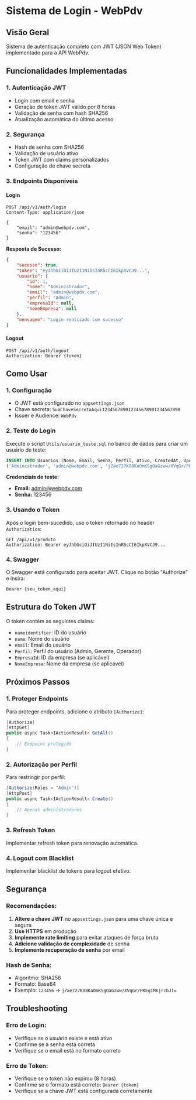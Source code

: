 # Sistema de Login - WebPdv

## Visão Geral
Sistema de autenticação completo com JWT (JSON Web Token) implementado para a API WebPdv.

## Funcionalidades Implementadas

### 1. **Autenticação JWT**
- Login com email e senha
- Geração de token JWT válido por 8 horas
- Validação de senha com hash SHA256
- Atualização automática do último acesso

### 2. **Segurança**
- Hash de senha com SHA256
- Validação de usuário ativo
- Token JWT com claims personalizados
- Configuração de chave secreta

### 3. **Endpoints Disponíveis**

#### Login
```http
POST /api/v1/auth/login
Content-Type: application/json

{
    "email": "admin@webpdv.com",
    "senha": "123456"
}
```

**Resposta de Sucesso:**
```json
{
    "sucesso": true,
    "token": "eyJhbGciOiJIUzI1NiIsInR5cCI6IkpXVCJ9...",
    "usuario": {
        "id": 1,
        "nome": "Administrador",
        "email": "admin@webpdv.com",
        "perfil": "Admin",
        "empresaId": null,
        "nomeEmpresa": null
    },
    "mensagem": "Login realizado com sucesso"
}
```

#### Logout
```http
POST /api/v1/auth/logout
Authorization: Bearer {token}
```

## Como Usar

### 1. **Configuração**
- O JWT está configurado no `appsettings.json`
- Chave secreta: `SuaChaveSecretaAqui123456789012345678901234567890`
- Issuer e Audience: `WebPdv`

### 2. **Teste do Login**
Execute o script `Utils/usuario_teste.sql` no banco de dados para criar um usuário de teste:

```sql
INSERT INTO Usuarios (Nome, Email, Senha, Perfil, Ativo, CreatedAt, UpdatedAt) VALUES 
('Administrador', 'admin@webpdv.com', 'jZae727K08KaOmKSgOaGzww/XVqGr/PKEgIMkjrcbJI=', 'Admin', 1, NOW(), NOW());
```

**Credenciais de teste:**
- **Email:** admin@webpdv.com
- **Senha:** 123456

### 3. **Usando o Token**
Após o login bem-sucedido, use o token retornado no header `Authorization`:

```http
GET /api/v1/produto
Authorization: Bearer eyJhbGciOiJIUzI1NiIsInR5cCI6IkpXVCJ9...
```

### 4. **Swagger**
O Swagger está configurado para aceitar JWT. Clique no botão "Authorize" e insira:
```
Bearer {seu_token_aqui}
```

## Estrutura do Token JWT

O token contém as seguintes claims:
- `nameidentifier`: ID do usuário
- `name`: Nome do usuário
- `email`: Email do usuário
- `Perfil`: Perfil do usuário (Admin, Gerente, Operador)
- `EmpresaId`: ID da empresa (se aplicável)
- `NomeEmpresa`: Nome da empresa (se aplicável)

## Próximos Passos

### 1. **Proteger Endpoints**
Para proteger endpoints, adicione o atributo `[Authorize]`:

```csharp
[Authorize]
[HttpGet]
public async Task<IActionResult> GetAll()
{
    // Endpoint protegido
}
```

### 2. **Autorização por Perfil**
Para restringir por perfil:

```csharp
[Authorize(Roles = "Admin")]
[HttpPost]
public async Task<IActionResult> Create()
{
    // Apenas administradores
}
```

### 3. **Refresh Token**
Implementar refresh token para renovação automática.

### 4. **Logout com Blacklist**
Implementar blacklist de tokens para logout efetivo.

## Segurança

### Recomendações:
1. **Altere a chave JWT** no `appsettings.json` para uma chave única e segura
2. **Use HTTPS** em produção
3. **Implemente rate limiting** para evitar ataques de força bruta
4. **Adicione validação de complexidade** de senha
5. **Implemente recuperação de senha** por email

### Hash de Senha:
- Algoritmo: SHA256
- Formato: Base64
- Exemplo: `123456` → `jZae727K08KaOmKSgOaGzww/XVqGr/PKEgIMkjrcbJI=`

## Troubleshooting

### Erro de Login:
- Verifique se o usuário existe e está ativo
- Confirme se a senha está correta
- Verifique se o email está no formato correto

### Erro de Token:
- Verifique se o token não expirou (8 horas)
- Confirme se o formato está correto: `Bearer {token}`
- Verifique se a chave JWT está configurada corretamente 